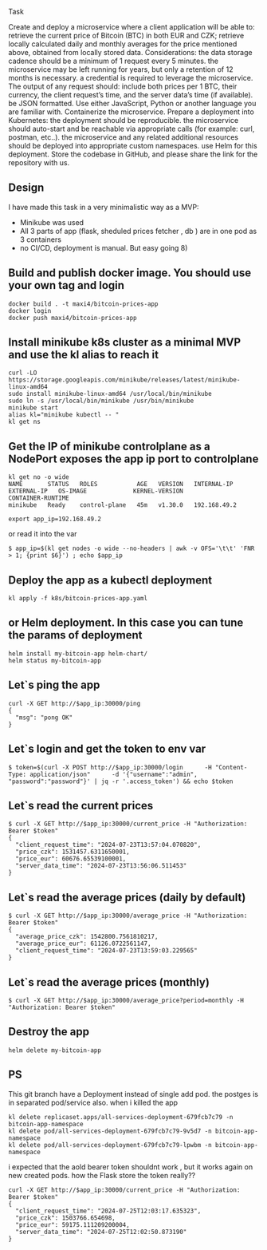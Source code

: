 Task

Create and deploy a microservice where a client application will be able to:
retrieve the current price of Bitcoin (BTC) in both EUR and CZK;
retrieve locally calculated daily and monthly averages for the price mentioned above, obtained from locally stored data.
Considerations:
the data storage cadence should be a minimum of 1 request every 5 minutes.
the microservice may be left running for years, but only a retention of 12 months is necessary.
a credential is required to leverage the microservice.
The output of any request should:
include both prices per 1 BTC, their currency, the client request’s time, and the server data’s time (if available).
be JSON formatted.
Use either JavaScript, Python or another language you are familiar with.
Containerize the microservice.
Prepare a deployment into Kubernetes:
the deployment should be reproducible.
the microservice should auto-start and be reachable via appropriate calls (for example: curl, postman, etc..).
the microservice and any related additional resources should be deployed into appropriate custom namespaces.
use Helm for this deployment.
Store the codebase in GitHub, and please share the link for the repository with us.

## Design

I have made this task in a very minimalistic way as a MVP:
* Minikube was used
* All 3 parts of app (flask, sheduled prices fetcher , db ) are in one pod as 3 containers
* no CI/CD, deployment is manual. But easy going 8)
  

## Build and publish docker image. You should use your own tag and login

```
docker build . -t maxi4/bitcoin-prices-app
docker login
docker push maxi4/bitcoin-prices-app
```

## Install minikube k8s cluster as a minimal MVP and use the kl alias to reach it

```
curl -LO https://storage.googleapis.com/minikube/releases/latest/minikube-linux-amd64
sudo install minikube-linux-amd64 /usr/local/bin/minikube
sudo ln -s /usr/local/bin/minikube /usr/bin/minikube
minikube start
alias kl="minikube kubectl -- "
kl get ns
```

## Get the IP of minikube controlplane as a NodePort exposes the app ip port to controlplane

```
kl get no -o wide
NAME       STATUS   ROLES           AGE   VERSION   INTERNAL-IP    EXTERNAL-IP   OS-IMAGE             KERNEL-VERSION                  CONTAINER-RUNTIME
minikube   Ready    control-plane   45m   v1.30.0   192.168.49.2
```
```
export app_ip=192.168.49.2
```
or read it into the var 

```
$ app_ip=$(kl get nodes -o wide --no-headers | awk -v OFS='\t\t' 'FNR > 1; {print $6}') ; echo $app_ip
```

## Deploy the app as a kubectl deployment
```
kl apply -f k8s/bitcoin-prices-app.yaml
```

## or Helm deployment. In this case you can tune the params of deployment
```
helm install my-bitcoin-app helm-chart/
helm status my-bitcoin-app
```  

## Let`s ping the app

```
curl -X GET http://$app_ip:30000/ping
{
  "msg": "pong OK"
}
```

## Let`s login and get the token to env var

```
$ token=$(curl -X POST http://$app_ip:30000/login      -H "Content-Type: application/json"      -d '{"username":"admin", "password":"password"}' | jq -r '.access_token') && echo $token
```
## Let`s read the current prices

```
$ curl -X GET http://$app_ip:30000/current_price -H "Authorization: Bearer $token"
{
  "client_request_time": "2024-07-23T13:57:04.070820",
  "price_czk": 1531457.6311650001,
  "price_eur": 60676.65539100001,
  "server_data_time": "2024-07-23T13:56:06.511453"
}
```

## Let`s read the average prices (daily by default)

```
$ curl -X GET http://$app_ip:30000/average_price -H "Authorization: Bearer $token"
{
  "average_price_czk": 1542800.7561810217,
  "average_price_eur": 61126.0722561147,
  "client_request_time": "2024-07-23T13:59:03.229565"
}
```

## Let`s read the average prices (monthly)

```
$ curl -X GET http://$app_ip:30000/average_price?period=monthly -H "Authorization: Bearer $token"
```

## Destroy the app

```
helm delete my-bitcoin-app
```

## PS
This git branch have a Deployment instead of single add pod. the postges is in separated pod/service also.
when i killed the app
```
kl delete replicaset.apps/all-services-deployment-679fcb7c79 -n bitcoin-app-namespace
kl delete pod/all-services-deployment-679fcb7c79-9v5d7 -n bitcoin-app-namespace
kl delete pod/all-services-deployment-679fcb7c79-lpwbm -n bitcoin-app-namespace
```
i expected that the aold bearer token shouldnt work , but it works again on new created pods. how the Flask store the token really??

```
curl -X GET http://$app_ip:30000/current_price -H "Authorization: Bearer $token"
{
  "client_request_time": "2024-07-25T12:03:17.635323",
  "price_czk": 1503766.654698,
  "price_eur": 59175.111209200004,
  "server_data_time": "2024-07-25T12:02:50.873190"
}
```
